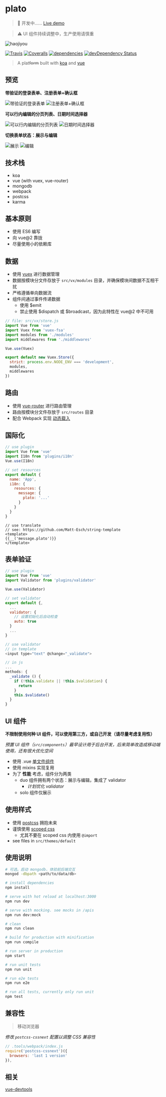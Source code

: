 # plato

> :construction: 开发中…… [Live demo](http://crossjs.com/plato)

> :warning: UI 组件持续调整中，生产使用请慎重

![haojiyou](http://hbimg.b0.upaiyun.com/c0b233344592936874714e5596736eb92ae8d3309ff4-QFVcuc_fw658)

[![Travis](https://img.shields.io/travis/crossjs/plato.svg?style=flat-square)](https://github.com/crossjs/plato)
[![Coveralls](https://img.shields.io/coveralls/crossjs/plato.svg?style=flat-square)](https://github.com/crossjs/plato)
[![dependencies](https://david-dm.org/crossjs/plato.svg?style=flat-square)](https://david-dm.org/crossjs/plato)
[![devDependency Status](https://david-dm.org/crossjs/plato/dev-status.svg?style=flat-square)](https://david-dm.org/crossjs/plato#info=devDependencies)

> A plat<del>form</del> built with [koa](http://koajs.com/) and [vue](http://vuejs.org/)

## 预览

**带验证的登录表单、注册表单+确认框**

![带验证的登录表单](http://hbimg.b0.upaiyun.com/bd60a51cde4f9c1d1c18f9be7cd3a0448bd5ad6b7dd8-F87zFf_fw658)
![注册表单+确认框](http://hbimg.b0.upaiyun.com/be8d2c825a1fece77f5ff6d4e2d2e73c22db5a455547-LIVZgZ_fw658)

**可以行内编辑的分页列表、日期时间选择器**

![可以行内编辑的分页列表](http://hbimg.b0.upaiyun.com/9d17dc8f928499be2485d52cd27175958be7467291a2-d8cDno_fw658)
![日期时间选择器](http://hbimg.b0.upaiyun.com/9f63c694c1f0ca1ea58b1a8ad606dffee21ab61b9875-ZKByyx_fw658)

**切换表单状态：展示与编辑**

![展示](http://hbimg.b0.upaiyun.com/1bb18b8877928e3d15fdcd1c36236b1e94fe6a5b6776-YrqPk3_fw658)
![编辑](http://hbimg.b0.upaiyun.com/ba816e5efee6e936939e07b61392a45eee5fca8c6bf7-kzLp53_fw658)

## 技术栈

- koa
- vue (with vuex, vue-router)
- mongodb
- webpack
- postcss
- karma

## 基本原则

- 使用 ES6 编写
- 向 vue@2 靠拢
- 尽量使用小的依赖库

## 数据

- 使用 [vuex](https://github.com/vuejs/vuex/) 进行数据管理
- 数据按模块分文件存放于 `src/vx/modules` 目录，并确保模块间数据不互相干扰
- 严格遵循单向数据流
- 组件间通过事件传递数据
  - 使用 $emit
  - 禁止使用 $dispatch 或 $broadcast，因为此特性在 vue@2 中不可用

``` js
// file: src/vx/store.js
import Vue from 'vue'
import Vuex from 'vuex-fsa'
import modules from './modules'
import middlewares from './middlewares'

Vue.use(Vuex)

export default new Vuex.Store({
  strict: process.env.NODE_ENV === 'development',
  modules,
  middlewares
})
```

## 路由

- 使用 [vue-router](https://github.com/vuejs/vue-router/) 进行路由管理
- 路由按模块分文件存放于 `src/routes` 目录
- 配合 Webpack 实现 [动态载入](http://router.vuejs.org/zh-cn/lazy.html)

## 国际化

``` js
// use plugin
import Vue from 'vue'
import I18n from 'plugins/i18n'
Vue.use(I18n)

// set resources
export default {
  name: 'App',
  i18n: {
    resources: {
      message: {
        plato: '...'
      }
    }
  }
}
```

``` vuex
// use translate
// see: https://github.com/Matt-Esch/string-template
<template>
{{__('message.plato')}}
</template>
```

## 表单验证

``` js
// use plugin
import Vue from 'vue'
import Validator from 'plugins/validator'

Vue.use(Validator)

// set validator
export default {,
  ...
  validator: {
    // 设置初始化后自动检查
    auto: true
  }
  ...
}

// use validator
// in template
<input type="text" @change="_validate">

// in js
...
methods: {
  _validate () {
    if (!this.validate || !this.$validation) {
      return
    }
    this.$validate()
  }
}
```

## UI 组件

**不限制使用何种 UI 组件，可以使用第三方，或自己开发（请尽量考虑复用性）**

*预置 UI 组件（`src/components`）最早设计用于后台开发，后来简单改造成移动端使用，还有很大优化空间*

- 使用 .vue [单文件组件](http://cn.vuejs.org/guide/application.html#单文件组件)
- 使用 mixins 实现复用
- 为了 **性能** 考虑，组件分为两类
  - duo 组件拥有两个状态：展示与编辑，集成了 validator
    - *计划优化 validator*
  - solo 组件仅展示

## 使用样式

- 使用 [postcss](http://postcss.org/) 拥抱未来
- 谨慎使用 [scoped css](http://vue-loader.vuejs.org/en/features/scoped-css.html)
  - 尤其不要在 scoped css 内使用 `@import`
- see files in `src/themes/default`

## 使用说明

``` bash
# 可选。启动 mongodb，体验前后端交互
mongod -dbpath <path/to/data/db>

# install dependencies
npm install

# serve with hot reload at localhost:3000
npm run dev

# serve with mocking. see mocks in /apis
npm run dev:mock

# clean
npm run clean

# build for production with minification
npm run compile

# run server in production
npm start

# run unit tests
npm run unit

# run e2e tests
npm run e2e

# run all tests, currently only run unit
npm test
```

## 兼容性

> 移动浏览器

*修改 `postcss-cssnext` 配置以调整 CSS 兼容性*

``` js
// .tools/webpack/index.js
require('postcss-cssnext')({
  browsers: 'last 1 version'
}),
```

## 相关

[vue-devtools](https://github.com/vuejs/vue-devtools)
